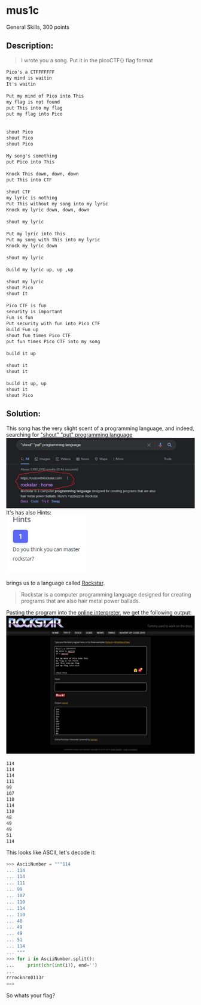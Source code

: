 # mus1c

General Skills, 300 points

## Description:

> I wrote you a song. Put it in the picoCTF{} flag format

```
Pico's a CTFFFFFFF
my mind is waitin
It's waitin

Put my mind of Pico into This
my flag is not found
put This into my flag
put my flag into Pico


shout Pico
shout Pico
shout Pico

My song's something
put Pico into This

Knock This down, down, down
put This into CTF

shout CTF
my lyric is nothing
Put This without my song into my lyric
Knock my lyric down, down, down

shout my lyric

Put my lyric into This
Put my song with This into my lyric
Knock my lyric down

shout my lyric

Build my lyric up, up ,up

shout my lyric
shout Pico
shout It

Pico CTF is fun
security is important
Fun is fun
Put security with fun into Pico CTF
Build Fun up
shout fun times Pico CTF
put fun times Pico CTF into my song

build it up

shout it
shout it

build it up, up
shout it
shout Pico
```

## Solution:

This song has the very slight scent of a programming language, and indeed, searching for ["shout" "put" programming language](https://www.google.com/search?q=%22shout%22+%22put%22+programming+language)
![shout](shout.jpeg)
</br>
It's has also Hints:</br> ![hints](hints.jpeg)
</br></br>brings us to a language called [Rockstar](https://codewithrockstar.com/).

> Rockstar is a computer programming language designed for creating programs that are also hair metal power ballads.

Pasting the program into the [online interpreter](https://codewithrockstar.com/online), we get the following output:
![rockstar](rockstar.jpeg)

```
114
114
114
111
99
107
110
114
110
48
49
49
51
114
```

This looks like ASCII, let's decode it:

```python
>>> AsciiNumber = """114
... 114
... 114
... 111
... 99
... 107
... 110
... 114
... 110
... 48
... 49
... 49
... 51
... 114
... """
>>> for i in AsciiNumber.split():
...     print(chr(int(i)), end='')
...
rrrocknrn0113r
>>>
```

So whats your flag?
